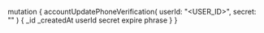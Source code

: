 mutation {
    accountUpdatePhoneVerification(
        userId: "<USER_ID>",
        secret: "<SECRET>"
    ) {
        _id
        _createdAt
        userId
        secret
        expire
        phrase
    }
}

